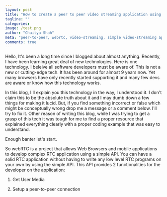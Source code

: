 ```yaml
---
layout: post
title: "How to create a peer to peer video streaming application using webRTC"
tagline: ""
categories:
image: /test.png
author: "Chaitya Shah"
meta: "peer-to-peer, webrtc, video-streaming, simple video-streaming apps, web-dev, nodejs, javascript"
comments: true
---
```



Hello, It's been a long time since I blogged about almost anything. Recently, I have been learning great deal of new technologies. Here is one technology. I beleive all software developers must be aware of. This is not a new or cutting-edge tech. It has been around for almost 9 years now. Yet many browsers have only recently started supporting it and many few devs are aware or know how this technology works.

In this blog, I'll explain you this technology in the way, I understood it. I don't claim this to be the absolute truth about it and I may dumb down a few things for making it lucid.
But, if you find something incorrect or false which might be conceptually wrong drop me a message or a comment below. I'll try to fix it. Other reason of writing this blog, while I was trying to get a grasp of this tech it was tough for me to find a proper resource that explained everything clearly with a proper coding example that was easy to understand.

Enough banter let's start. 

So webRTC is a project that allows Web Browsers and mobile applications to develop complex RTC application using a simple API. You can have a solid RTC application without having to write any low level RTC programs on your own by using the simple API. This API provides 2 functionalities for the developer on the application: 

1. Get User Media

2. Setup a peer-to-peer connection



